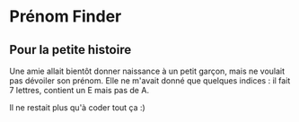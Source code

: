 # Prénom Finder

## Pour la petite histoire

Une amie allait bientôt donner naissance à un petit garçon, mais ne voulait pas dévoiler son prénom. Elle ne m'avait donné que quelques indices : il fait 7 lettres, contient un E mais pas de A.

Il ne restait plus qu'à coder tout ça :)
